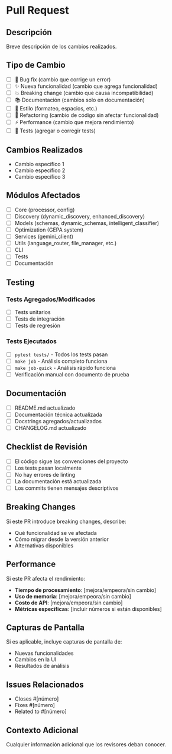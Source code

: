 # Pull Request

## Descripción
Breve descripción de los cambios realizados.

## Tipo de Cambio
- [ ] 🐛 Bug fix (cambio que corrige un error)
- [ ] ✨ Nueva funcionalidad (cambio que agrega funcionalidad)
- [ ] 💥 Breaking change (cambio que causa incompatibilidad)
- [ ] 📚 Documentación (cambios solo en documentación)
- [ ] 🎨 Estilo (formateo, espacios, etc.)
- [ ] 🔧 Refactoring (cambio de código sin afectar funcionalidad)
- [ ] ⚡ Performance (cambio que mejora rendimiento)
- [ ] 🧪 Tests (agregar o corregir tests)

## Cambios Realizados
- Cambio específico 1
- Cambio específico 2
- Cambio específico 3

## Módulos Afectados
- [ ] Core (processor, config)
- [ ] Discovery (dynamic_discovery, enhanced_discovery)
- [ ] Models (schemas, dynamic_schemas, intelligent_classifier)
- [ ] Optimization (GEPA system)
- [ ] Services (gemini_client)
- [ ] Utils (language_router, file_manager, etc.)
- [ ] CLI
- [ ] Tests
- [ ] Documentación

## Testing
### Tests Agregados/Modificados
- [ ] Tests unitarios
- [ ] Tests de integración
- [ ] Tests de regresión

### Tests Ejecutados
- [ ] `pytest tests/` - Todos los tests pasan
- [ ] `make job` - Análisis completo funciona
- [ ] `make job-quick` - Análisis rápido funciona
- [ ] Verificación manual con documento de prueba

## Documentación
- [ ] README.md actualizado
- [ ] Documentación técnica actualizada
- [ ] Docstrings agregados/actualizados
- [ ] CHANGELOG.md actualizado

## Checklist de Revisión
- [ ] El código sigue las convenciones del proyecto
- [ ] Los tests pasan localmente
- [ ] No hay errores de linting
- [ ] La documentación está actualizada
- [ ] Los commits tienen mensajes descriptivos

## Breaking Changes
Si este PR introduce breaking changes, describe:
- Qué funcionalidad se ve afectada
- Cómo migrar desde la versión anterior
- Alternativas disponibles

## Performance
Si este PR afecta el rendimiento:
- **Tiempo de procesamiento**: [mejora/empeora/sin cambio]
- **Uso de memoria**: [mejora/empeora/sin cambio]
- **Costo de API**: [mejora/empeora/sin cambio]
- **Métricas específicas**: [incluir números si están disponibles]

## Capturas de Pantalla
Si es aplicable, incluye capturas de pantalla de:
- Nuevas funcionalidades
- Cambios en la UI
- Resultados de análisis

## Issues Relacionados
- Closes #[número]
- Fixes #[número]
- Related to #[número]

## Contexto Adicional
Cualquier información adicional que los revisores deban conocer.
